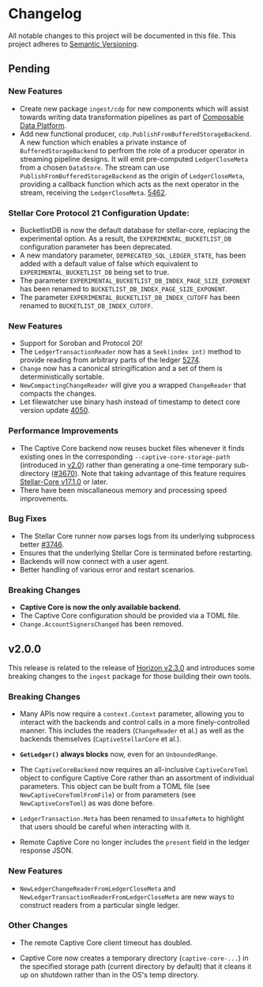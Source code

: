 # Changelog

All notable changes to this project will be documented in this file. This project adheres to [Semantic Versioning](http://semver.org/).

## Pending

### New Features
* Create new package `ingest/cdp` for new components which will assist towards writing data transformation pipelines as part of [Composable Data Platform](https://stellar.org/blog/developers/composable-data-platform). 
* Add new functional producer, `cdp.PublishFromBufferedStorageBackend`. A new function which enables a private instance of `BufferedStorageBackend` to perfrom the role of a producer operator in streaming pipeline designs.  It will emit pre-computed `LedgerCloseMeta` from a chosen `DataStore`. The stream can use `PublishFromBufferedStorageBackend` as the origin of `LedgerCloseMeta`, providing a callback function which acts as the next operator in the stream, receiving the `LedgerCloseMeta`. [5462](https://github.com/stellar/go/pull/5462).

### Stellar Core Protocol 21 Configuration Update:
* BucketlistDB is now the default database for stellar-core, replacing the experimental option. As a result, the `EXPERIMENTAL_BUCKETLIST_DB` configuration parameter has been deprecated.
* A new mandatory parameter, `DEPRECATED_SQL_LEDGER_STATE`, has been added with a default value of false which equivalent to `EXPERIMENTAL_BUCKETLIST_DB` being set to true.
* The parameter `EXPERIMENTAL_BUCKETLIST_DB_INDEX_PAGE_SIZE_EXPONENT` has been renamed to `BUCKETLIST_DB_INDEX_PAGE_SIZE_EXPONENT`.
* The parameter `EXPERIMENTAL_BUCKETLIST_DB_INDEX_CUTOFF` has been renamed to `BUCKETLIST_DB_INDEX_CUTOFF`.

### New Features
* Support for Soroban and Protocol 20!
* The `LedgerTransactionReader` now has a `Seek(index int)` method to provide reading from arbitrary parts of the ledger [5274](https://github.com/stellar/go/pull/5274).
* `Change` now has a canonical stringification and a set of them is deterministically sortable.
* `NewCompactingChangeReader` will give you a wrapped `ChangeReader` that compacts the changes.
* Let filewatcher use binary hash instead of timestamp to detect core version update [4050](https://github.com/stellar/go/pull/4050).

### Performance Improvements
* The Captive Core backend now reuses bucket files whenever it finds existing ones in the corresponding `--captive-core-storage-path` (introduced in [v2.0](#v2.0.0)) rather than generating a one-time temporary sub-directory ([#3670](https://github.com/stellar/go/pull/3670)). Note that taking advantage of this feature requires [Stellar-Core v17.1.0](https://github.com/stellar/stellar-core/releases/tag/v17.1.0) or later.
* There have been miscallaneous memory and processing speed improvements.

### Bug Fixes
* The Stellar Core runner now parses logs from its underlying subprocess better [#3746](https://github.com/stellar/go/pull/3746).
* Ensures that the underlying Stellar Core is terminated before restarting.
* Backends will now connect with a user agent.
* Better handling of various error and restart scenarios.

### Breaking Changes
* **Captive Core is now the only available backend.**
* The Captive Core configuration should be provided via a TOML file.
* `Change.AccountSignersChanged` has been removed.

## v2.0.0

This release is related to the release of [Horizon v2.3.0](https://github.com/stellar/go/releases/tag/horizon-v2.3.0) and introduces some breaking changes to the `ingest` package for those building their own tools.

### Breaking Changes
- Many APIs now require a `context.Context` parameter, allowing you to interact with the backends and control calls in a more finely-controlled manner. This includes the readers (`ChangeReader` et al.) as well as the backends themselves (`CaptiveStellarCore` et al.).

- **`GetLedger()` always blocks** now, even for an `UnboundedRange`.

- The `CaptiveCoreBackend` now requires an all-inclusive `CaptiveCoreToml` object to configure Captive Core rather than an assortment of individual parameters. This object can be built from a TOML file (see `NewCaptiveCoreTomlFromFile`) or from parameters (see `NewCaptiveCoreToml`) as was done before.

- `LedgerTransaction.Meta` has been renamed to `UnsafeMeta` to highlight that users should be careful when interacting with it.

- Remote Captive Core no longer includes the `present` field in the ledger response JSON.

### New Features
- `NewLedgerChangeReaderFromLedgerCloseMeta` and `NewLedgerTransactionReaderFromLedgerCloseMeta` are new ways to construct readers from a particular single ledger.

### Other Changes
- The remote Captive Core client timeout has doubled.

- Captive Core now creates a temporary directory (`captive-core-...`) in the specified storage path (current directory by default) that it cleans it up on shutdown rather than in the OS's temp directory.
